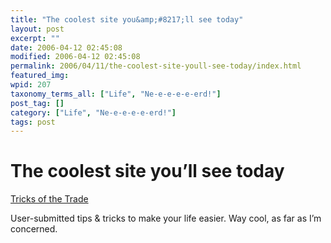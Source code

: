 ```yaml
---
title: "The coolest site you&amp;#8217;ll see today"
layout: post
excerpt: ""
date: 2006-04-12 02:45:08
modified: 2006-04-12 02:45:08
permalink: 2006/04/11/the-coolest-site-youll-see-today/index.html
featured_img: 
wpid: 207
taxonomy_terms_all: ["Life", "Ne-e-e-e-e-erd!"]
post_tag: []
category: ["Life", "Ne-e-e-e-e-erd!"]
tags: post
---
```


# The coolest site you&#8217;ll see today

[Tricks of the Trade](http://www.tradetricks.org/)

User-submitted tips &amp; tricks to make your life easier. Way cool, as far as I’m concerned.